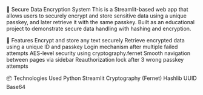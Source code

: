 🔐 Secure Data Encryption System
This is a Streamlit-based web app that allows users to securely encrypt and store sensitive data using a unique passkey, and later retrieve it with the same passkey. Built as an educational project to demonstrate secure data handling with hashing and encryption.

🧠 Features
Encrypt and store any text securely
Retrieve encrypted data using a unique ID and passkey
Login mechanism after multiple failed attempts
AES-level security using cryptography.fernet
Smooth navigation between pages via sidebar
Reauthorization lock after 3 wrong passkey attempts

📦 Technologies Used
Python
Streamlit
Cryptography (Fernet)
Hashlib
UUID
Base64
